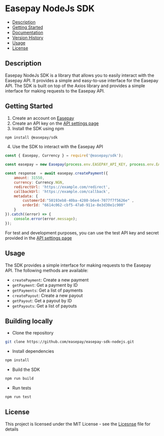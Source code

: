  # Easepay NodeJs SDK

- [Description](#description)
- [Getting Started](#getting-started)
- [Documentation](#documentation)
- [Version History](#version-history)
- [Usage](#usage)
- [License](#license)


## Description
Easepay NodeJs SDK is a library that allows you to easily interact with the Easepay API. It provides a simple and easy-to-use interface for the Easepay API. The SDK is built on top of the Axios library and provides a simple interface for making requests to the Easepay API.

## Getting Started
1.  Create an account on [Easepay](https://easepay.io)
2.  Create an API key on the [API settings page](https://easepay.io/settings/api)
3.  Install the SDK using npm
  ```bash
  npm install @easepay/sdk
  ```
4. Use the SDK to interact with the Easepay API
```javascript
const { Easepay, Currency } = require('@easepay/sdk');

const easepay = new Easepay(process.env.EASEPAY_API_KEY, process.env.EASEPAY_API_SECRET);

const response  = await easepay.createPayment({
    amount: 31550,
    currency: Currency.NGN,
    redirectUrl: 'https://example.com/redirect',
    callbackUrl: 'https://example.com/callback',
    metadata: {
        customerId:"50193eb8-40ba-4280-b6e4-7077f7f5626e" ,
        orderId: "6614c062-cbf5-47a0-911e-8e3d30e1c900"
    }
}).catch((error) => {
    console.error(error.message);
});
```

For test and development purposes, you can use the test API key and secret provided in the [API settings page](https://easepay.io/settings/api)


## Usage 
The SDK provides a simple interface for making requests to the Easepay API. The following methods are available:
- `createPayment`: Create a new payment
- `getPayment`: Get a payment by ID
- `getPayments`: Get a list of payments
- `createPayout`: Create a new payout
- `getPayout`: Get a payout by ID
- `getPayouts`: Get a list of payouts


## Building locally 
- Clone the repository
```bash
git clone https://github.com/easepay/easepay-sdk-nodejs.git
```
- Install dependencies
```bash
npm install
```
- Build the SDK
```bash
npm run build
```
- Run tests
```bash
npm run test
```

## License

This project is licensed under the MIT License - see the [Licesnse](/LICENSE) file for details

